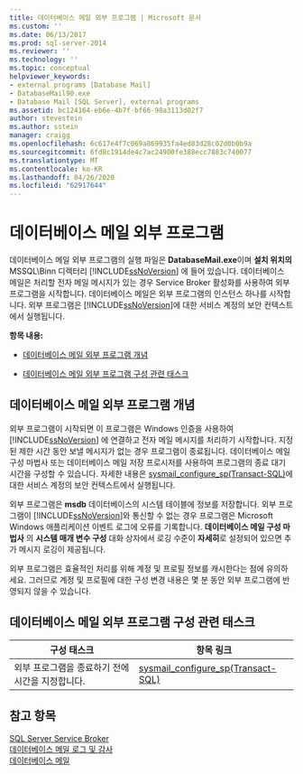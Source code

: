 ```yaml
---
title: 데이터베이스 메일 외부 프로그램 | Microsoft 문서
ms.custom: ''
ms.date: 06/13/2017
ms.prod: sql-server-2014
ms.reviewer: ''
ms.technology: ''
ms.topic: conceptual
helpviewer_keywords:
- external programs [Database Mail]
- DatabaseMail90.exe
- Database Mail [SQL Server], external programs
ms.assetid: bc124164-eb6e-4b7f-bf66-98a3113d02f7
author: stevestein
ms.author: sstein
manager: craigg
ms.openlocfilehash: 6c617e4f7c069a869935fa4ed83d28c02d0b0b9a
ms.sourcegitcommit: 6fd8c1914de4c7ac24900fe388ecc7883c740077
ms.translationtype: MT
ms.contentlocale: ko-KR
ms.lasthandoff: 04/26/2020
ms.locfileid: "62917644"
---
```

# <a name="database-mail-external-program"></a>데이터베이스 메일 외부 프로그램
  데이터베이스 메일 외부 프로그램의 실행 파일은 **DatabaseMail.exe**이며 **설치 위치의** MSSQL\Binn 디렉터리 [!INCLUDE[ssNoVersion](../../includes/ssnoversion-md.md)] 에 들어 있습니다. 데이터베이스 메일은 처리할 전자 메일 메시지가 있는 경우 Service Broker 활성화를 사용하여 외부 프로그램을 시작합니다. 데이터베이스 메일은 외부 프로그램의 인스턴스 하나를 시작합니다. 외부 프로그램은 [!INCLUDE[ssNoVersion](../../includes/ssnoversion-md.md)]에 대한 서비스 계정의 보안 컨텍스트에서 실행됩니다.  
  
 **항목 내용:**  
  
-   [데이터베이스 메일 외부 프로그램 개념](#ComponentsAndConcepts)  
  
-   [데이터베이스 메일 외부 프로그램 구성 관련 태스크](#RelatedTasks)  
  
##  <a name="database-mail-external-program-concepts"></a><a name="ComponentsAndConcepts"></a> 데이터베이스 메일 외부 프로그램 개념  
 외부 프로그램이 시작되면 이 프로그램은 Windows 인증을 사용하여 [!INCLUDE[ssNoVersion](../../includes/ssnoversion-md.md)] 에 연결하고 전자 메일 메시지를 처리하기 시작합니다. 지정된 제한 시간 동안 보낼 메시지가 없는 경우 프로그램이 종료됩니다. 데이터베이스 메일 구성 마법사 또는 데이터베이스 메일 저장 프로시저를 사용하여 프로그램의 종료 대기 시간을 구성할 수 있습니다. 자세한 내용은 [sysmail_configure_sp&#40;Transact-SQL&#41;](/sql/relational-databases/system-stored-procedures/sysmail-configure-sp-transact-sql)에 대한 서비스 계정의 보안 컨텍스트에서 실행됩니다.  
  
 외부 프로그램은 **msdb** 데이터베이스의 시스템 테이블에 정보를 저장합니다. 외부 프로그램이 [!INCLUDE[ssNoVersion](../../includes/ssnoversion-md.md)]와 통신할 수 없는 경우 프로그램은 Microsoft Windows 애플리케이션 이벤트 로그에 오류를 기록합니다. **데이터베이스 메일 구성 마법사** 의 **시스템 매개 변수 구성** 대화 상자에서 로깅 수준이 **자세히**로 설정되어 있으면 추가 메시지 로깅이 제공됩니다.  
  
 외부 프로그램은 효율적인 처리를 위해 계정 및 프로필 정보를 캐시한다는 점에 유의하세요. 그러므로 계정 및 프로필에 대한 구성 변경 내용은 몇 분 동안 외부 프로그램에 반영되지 않을 수 있습니다.  
  
##  <a name="tasks-related-to-configuring-database-mail-external-program"></a><a name="RelatedTasks"></a> 데이터베이스 메일 외부 프로그램 구성 관련 태스크  
  
|구성 태스크|항목 링크|  
|------------------------|----------------|  
|외부 프로그램을 종료하기 전에 시간을 지정합니다.|[sysmail_configure_sp&#40;Transact-SQL&#41;](/sql/relational-databases/system-stored-procedures/sysmail-configure-sp-transact-sql)|  
  
## <a name="see-also"></a>참고 항목  
 [SQL Server Service Broker](../../database-engine/configure-windows/sql-server-service-broker.md)   
 [데이터베이스 메일 로그 및 감사](database-mail-log-and-audits.md)   
 [데이터베이스 메일](database-mail.md)  
  
  
